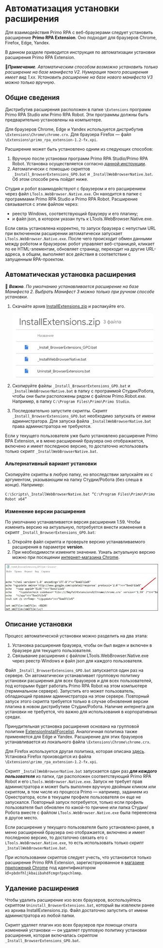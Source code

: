 # Автоматизация установки расширения 

Для взаимодействия Primo RPA с веб-браузерами следует установить расширение **Primo RPA Extension**. Оно подходит для браузеров Chrome, Firefox, Edge, Yandex. 

В данном разделе приводится инструкция по автоматизации установки расширения Primo RPA Extension.

:large_blue_diamond:***Примечание**. Автоматическим способом возможно установить только расширение на базе манифеста V2. Нумерация такого расширения имеет вид 1.xx. Установить расширение на базе нового манифеста V3 можно только вручную*. 


## Общие сведения

Дистрибутив расширения расположен в папке `\Extensions` программ Primo RPA Studio или Primo RPA Robot. Эти программы должны быть предварительно установлены на компьютере. 

Для браузеров Chrome, Edge и Yandex используется дистрибутив `\Extensions\Chrome\chrome.crx`. Для браузера Firefox — файл `\Extensions\primo_rpa_extension-1.2-fx.xpi`.

Расширение может быть установлено одним из следующих способов:
1. Вручную после установки программ Primo RPA Studio/Primo RPA Robot. Установка осуществляется согласно [данной инструкции](https://docs.primo-rpa.ru/primo-rpa/primo-studio/settings/plugin-install).
2. Автоматически с помощью скриптов `_Install_BrowserExtensions_GPO.bat` и `_InstallWebBrowserNative.bat`. Об этом способе речь пойдет ниже.

Студия и робот взаимодействуют с браузером и его расширением через файл `LTools.WebBrowser.Native.exe`. Он находится в папке с программами Primo RPA Studio и Primo RPA Robot. Расширение связывается с этим файлом через:
* реестр Windows, соответствующий браузеру и его плагину;
* и файл json, в котором указан путь к LTools.WebBrowser.Native.exe. 

Если связь установлена корректно, то запуск браузера с непустым URL при включенном расширении автоматически запускает `LTools.WebBrowser.Native.exe`. После чего происходит обмен данными между роботом и браузером: робот управляет веб-страницей, кликает по ее HTML-элементам, обновляет страницу, переходит на другие URL-адреса, в общем, выполняет все действия в соответствии с запущенным RPA-проектом.


## Автоматическая установка расширения

:small_orange_diamond: ***Важно**. По умолчанию устанавливается расширение на базе Манифеста 2. Выбрать Манифест 3 можно только при ручном способе установки*. 


1. Скачайте архив [InstallExtensions.zip](https://drive.google.com/file/d/1cIXwlojb_9nkF3KSDDsggSldqjjvaScM/view?usp=sharing) и распакуйте его.

   ![](../../.gitbook/assets/auto-install-ext-files.png)
   
2. Скопируйте файлы `_Install_BrowserExtensions_GPO.bat` и `_InstallWebBrowserNative.bat` в папку с программой Студии/Робота, чтобы они были расположены рядом с файлом Primo.Robot.exe. Например, в папку `C:\Program Files\Primo\Primo Studio`.
3. Последовательно запустите скрипты. Скрипт `_Install_BrowserExtensions_GPO.bat` необходимо запускать от имени администратора. Для запуска файла `_InstallWebBrowserNative.bat` права администратора не требуются.

Если у текущего пользователя уже было установлено расширение Primo RPA Extension, и в меню расширений браузера оно отображается, включено и имеет последнюю версию, то достаточно использовать только скрипт `_InstallWebBrowserNative.bat`.


### Альтернативный вариант установки

Скопируйте скрипты в любую папку, но впоследствии запускайте их с аргументом, указывающим на папку Студии/Робота (без слеша в конце). Например:
```
C:\Scripts\_InstallWebBrowserNative.bat “C:\Program Files\Primo\Primo Robot x64”
```

### Изменение версии расширения

По умолчанию устанавливается версия расширения 1.59. Чтобы изменить версию на актуальную, потребуется внести изменения в скрипт `_Install_BrowserExtensions_GPO.bat`:
1. Откройте файл скрипта и проверьте версию устанавливаемого расширения в параметре **version**.
2. При необходимости измените значение. Узнать актуальную версию можно при посещении [интернет-магазина Chrome](https://chromewebstore.google.com/detail/primo-rpa-extension/pbdnfhljkbaiibahdfcmgnfpapchlmmp).

![](../../.gitbook/assets1/version-in-script-bat-to-chrome-ext-1.png)



## Описание установки
Процесс автоматической установки можно разделить на два этапа:

1. Установка расширения браузера, чтобы он был виден и включен в браузере для текущего пользователя.
2. Связывание расширения с файлом LTools.WebBrowser.Native.exe через реестр Windows и файл json для каждого пользователя.

Файл `_Install_BrowserExtensions_GPO.bat` запускается один раз на сервере. Он автоматически устанавливает групповую политику установки расширения для всех браузеров и для всех пользователей, под которыми будет работать Primo RPA Robot на этом компьютере (терминальном сервере). Запустить его может пользователь, обладающий правами администратора на этом сервере. Повторный запуск этого скрипта требуется только в случае обновления версии плагина в новом дистрибутиве Студии/Робота. Наличие интернета для установки не требуется, что важно для использования в корпоративных средах.

Принудительная установка расширения основана на групповой политике [ExtensionInstallForcelist](https://chromeenterprise.google/policies/#ExtensionInstallForcelist). Аналогичная политика также применяется для Edge и Yandex. Расширение для этих браузеров устанавливается из локального файла `\Extensions\Chrome\chrome.crx`.

Для Firefox используется другая политика, которая описана [здесь](https://github.com/mozilla/policy-templates#extensions). Установка Firefox производится из файла `\Extensions\primo_rpa_extension-1.2-fx.xpi`.

Скрипт `_InstallWebBrowserNative.bat` запускается один раз ***для каждого пользователя*** из папки, где расположен соответствующий Primo RPA Robot и его `LTools.WebBrowser.Native.exe`. Запуск не требует прав администратора и может быть выполнен вручную двойным кликом или скриптом, в том числе из процесса Primo — например, заданием из Оркестратора, если в текущем профиле пользователя он еще не запускался. Повторный запуск потребуется, только если профиль пользователя был обновлен по какой-то причине или папка Студии/Робота вместе с файлом `LTools.WebBrowser.Native.exe` была перенесена в другое место.

Если расширение у текущего пользователя было установлено ранее, в меню расширений браузера оно отображается, включено и имеет последнюю версию, то достаточно связать его с `LTools.WebBrowser.Native.exe`, то есть использовать только скрипт `_InstallWebBrowserNative.bat`.

При использовании скриптов следует учесть, что установится только расширение Primo RPA Extension, зарегистрированное в [магазине приложений Chrome](https://chrome.google.com/webstore/detail/primo-rpa-extension/pbdnfhljkbaiibahdfcmgnfpapchlmmp) под идентификатором id=`pbdnfhljkbaiibahdfcmgnfpapchlmmp`. 


## Удаление расширения

Чтобы удалить расширение изо всех браузеров, воспользуйтесь скриптом `Uninstall_BrowserExtensions.bat`, который вы извлекли ранее из архива InstallExtensions.zip. Файл достаточно запустить от имени администратора из любой папки.

Скрипт удаляет плагин изо всех браузеров при помощи отката изменений установки — он удаляет групповую политику установки расширения, которая включалась скриптом `_Install_BrowserExtensions_GPO.bat`.
